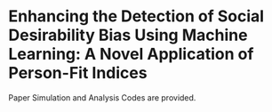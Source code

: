 # Enhancing the Detection of Social Desirability Bias Using Machine Learning: A Novel Application of Person-Fit Indices
Paper Simulation and Analysis Codes are provided.
